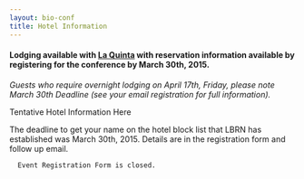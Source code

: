 ```yaml
---
layout: bio-conf
title: Hotel Information
---
```


#### Lodging available with [La Quinta][1] with reservation information available by registering for the conference by March 30th, 2015.

*Guests who require overnight lodging on April 17th, Friday, please note March 30th Deadline (see your email registration for full information).*

Tentative Hotel Information Here

<div class="well">
  <p class="text-error">
    The deadline to get your name on the hotel block list that LBRN has established was March 30th, 2015. Details are in the registration form and follow up email.
  </p>
  
	  Event Registration Form is closed.
	  
</div>

[1]: http://www.lq.com/en/findandbook/hotel-details.0574.address.html?from=%2Fcontent%2Flq%2Flq-com%2Fen&searchCity=Baton+Rouge%2C+Louisiana%2C+US&indate=02%2F27%2F2015&outdate=02%2F28%2F2015&specialRates=RAC&promoCode=&sessionId=cf49bdb9-0177-4113-a6c3-bd72617b7d29&searchType=GEO&lat=30.4582829&lon=-91.1403196&searchRadius=40&addressredirectPage=null&stateAndCountryCode=+Louisiana%2C++US#.VO3oO0JOp20